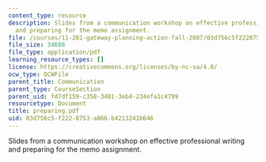 ```yaml
---
content_type: resource
description: Slides from a communication workshop on effective professional writing
  and preparing for the memo assignment.
file: /courses/11-201-gateway-planning-action-fall-2007/03d756c5f2228753a866b4213241b646_preparing.pdf
file_size: 34608
file_type: application/pdf
learning_resource_types: []
license: https://creativecommons.org/licenses/by-nc-sa/4.0/
ocw_type: OCWFile
parent_title: Communication
parent_type: CourseSection
parent_uid: fd7df159-c358-3481-3eb4-234efa1c4799
resourcetype: Document
title: preparing.pdf
uid: 03d756c5-f222-8753-a866-b4213241b646
---
```

Slides from a communication workshop on effective professional writing and preparing for the memo assignment.